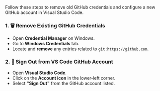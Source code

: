 Follow these steps to remove old GitHub credentials and configure a new GitHub account in Visual Studio Code.

### 1. 🗑️ Remove Existing GitHub Credentials
- Open **Credential Manager** on Windows.
- Go to **Windows Credentials** tab.
- Locate and **remove** any entries related to `git:https://github.com`.

### 2. 🚪 Sign Out from VS Code GitHub Account
- Open **Visual Studio Code**.
- Click on the **Account icon** in the lower-left corner.
- Select **"Sign Out"** from the GitHub account listed.
